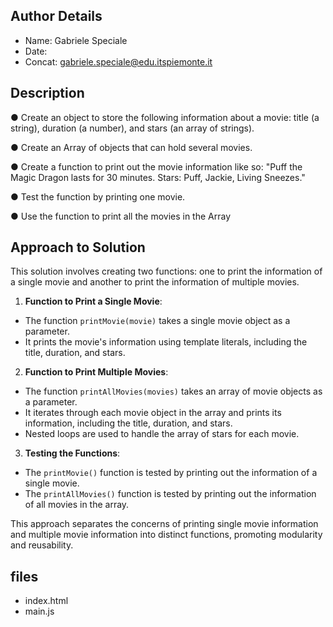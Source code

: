 ## Author Details

* Name: Gabriele Speciale
* Date: 
* Concat: gabriele.speciale@edu.itspiemonte.it



## Description

● Create an object to store the following information about a movie: title (a string), duration (a number),
  and stars (an array of strings).

● Create an Array of objects that can hold several movies.

● Create a function to print out the movie information like so: "Puff the Magic 
  Dragon lasts for 30 minutes. Stars: Puff, Jackie, Living Sneezes."

● Test the function by printing one movie.

● Use the function to print all the movies in the Array




## Approach to Solution

This solution involves creating two functions: one to print the information of a single movie and another to print the information of multiple movies.

1. **Function to Print a Single Movie**:
- The function `printMovie(movie)` takes a single movie object as a parameter.
- It prints the movie's information using template literals, including the title, duration, and stars.

2. **Function to Print Multiple Movies**:
- The function `printAllMovies(movies)` takes an array of movie objects as a parameter.
- It iterates through each movie object in the array and prints its information, including the title, duration, and stars.
- Nested loops are used to handle the array of stars for each movie.

3. **Testing the Functions**:
- The `printMovie()` function is tested by printing out the information of a single movie.
- The `printAllMovies()` function is tested by printing out the information of all movies in the array.

This approach separates the concerns of printing single movie information and multiple movie information into distinct functions, promoting modularity and reusability.






## files

* index.html
* main.js
